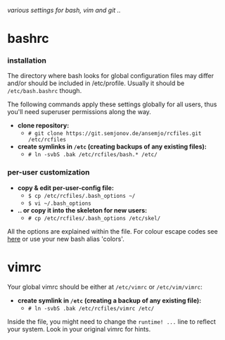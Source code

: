 _various settings for bash, vim and git .._

# bashrc

### installation
The directory where bash looks for global configuration files may differ and/or
should be included in /etc/profile. Usually it should be `/etc/bash.bashrc`
though.

The following commands apply these settings globally for all users, thus you'll
need superuser permissions along the way.

+ __clone repository:__
  * `# git clone https://git.semjonov.de/ansemjo/rcfiles.git /etc/rcfiles`
+ __create symlinks in `/etc` (creating backups of any existing files):__
  * `# ln -svbS .bak /etc/rcfiles/bash.* /etc/`
  
### per-user customization
+ __copy & edit per-user-config file:__
  * `$ cp /etc/rcfiles/.bash_options ~/`
  * `$ vi ~/.bash_options`
+ __.. or copy it into the skeleton for new users:__
  * `# cp /etc/rcfiles/.bash_options /etc/skel/`
  
All the options are explained within the file. For colour escape codes see
[here](http://misc.flogisoft.com/bash/tip_colors_and_formatting) or use your new
bash alias 'colors'.


# vimrc

Your global vimrc should be either at `/etc/vimrc` or `/etc/vim/vimrc`:

+ __create symlink in `/etc` (creating a backup of any existing file):__
  * `# ln -svbS .bak /etc/rcfiles/vimrc /etc/`

Inside the file, you might need to change the `runtime! ...` line to reflect
your system. Look in your original vimrc for hints.